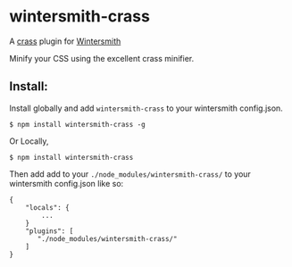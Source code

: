 wintersmith-crass
=====================

A [crass](https://github.com/mattbasta/crass) plugin for [Wintersmith](https://github.com/jnordberg/wintersmith)

Minify your CSS using the excellent crass minifier.


## Install:

Install globally and add <code>wintersmith-crass</code> to your wintersmith config.json.
```
$ npm install wintersmith-crass -g
```

Or Locally,
```
$ npm install wintersmith-crass
```
Then add add to your <code>./node_modules/wintersmith-crass/</code> to your wintersmith config.json like so:

```
{
    "locals": {
        ...
    }
    "plugins": [
       "./node_modules/wintersmith-crass/"
    ]
}
```
